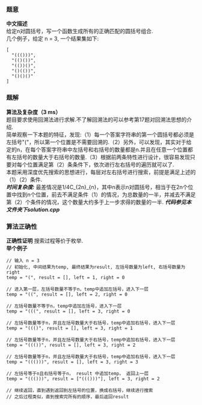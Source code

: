 ### 题意
**中文描述**  
给定n对圆括号，写一个函数生成所有的正确匹配的圆括号组合.  
几个例子，给定 n = 3, 一个结果集如下:  
```
[
  "((()))",
  "(()())",
  "(())()",
  "()(())",
  "()()()"
]
```  

### 题解
**算法及复杂度（3 ms）**  
题目要求使用回溯法进行求解.不了解回溯法的可以参考第17题对回溯法思想的介绍.  
简单观察一下本题的特征，发现:（1）每一个答案字符串的第一个圆括号都必须是左括号"("，所以第一个位置是不需要回溯的.（2）另外，可以发现，其实对于给定的n，在每个答案字符串中左括号和右括号的数量都是n.并且在任意一个位置都有左括号的数量大于右括号的数量.（3）根据前两条特性进行设计，很容易发现只要对每个位置满足第（2）条条件下，依次进行左右括号的遍历就可以了.  
本题采用深度优先搜索的思想进行，每层对左右括号进行搜索，前提是满足上述的（1）（2）条件.  
***时间复杂度:*** 最差情况是1/4C_{2n}_{n}，其中n表示n对圆括号，相当于在2n个位置中找到n个位置，前去不满足条件（1）的情况，为总数量的一半，并减去不满足第（2）个条件的情况，这个数量大约多于上一步求得的数量的一半.
***代码参见本文件夹下solution.cpp***  

### 算法正确性
**正确性证明**
搜索过程等价于枚举.  
**举个例子**  
```
// 输入 n = 3
// 初始化, 中间结果为temp, 最终结果为result, 左括号数量为left, 右括号数量为right
temp = "(", result = [], left = 1, right = 0

// 进入第一层，左括号数量不等于n，temp中追加左括号，进入下一层
temp = "((", result = [], left = 2, right = 0

// 左括号数量不等于n，temp中追加左括号，进入下一层
temp = "(((", result = [], left = 3, right = 0

// 左括号数量等于n，并且左括号数量大于右括号，temp中追加右括号，进入下一层
temp = "((()", result = [], left = 3, right = 1

// 左括号数量等于n，并且左括号数量大于右括号，temp中追加右括号，进入下一层
temp = "((())", result = [], left = 3, right = 2

// 左括号数量等于n，并且左括号数量大于右括号，temp中追加右括号，进入下一层
temp = "((()))", result = [], left = 3, right = 3

// 左括号等于n且右括号等于n， result 中追加temp， 返回上一层
temp = "((()))", result = ["((()))"], left = 3, right = 2

// 继续返回，直到遇到返回到左括号的位置，换成右括号，继续进行搜索
// 之后过程类似，直到搜索完所有的顺序，最后返回result
```  
